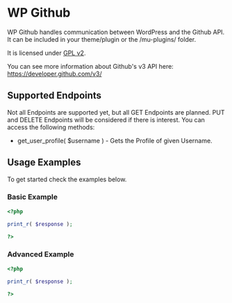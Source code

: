 # WP Github

WP Github handles communication between WordPress and the Github API. It can be included in your theme/plugin or the /mu-plugins/ folder.

It is licensed under [GPL v2](http://www.gnu.org/licenses/gpl-2.0.html).

You can see more information about Github's v3 API here: https://developer.github.com/v3/

## Supported Endpoints

Not all Endpoints are supported yet, but all GET Endpoints are planned. PUT and DELETE Endpoints will be considered if there is interest. You can access the following methods:

* get_user_profile( $username ) - Gets the Profile of given Username.


## Usage Examples

To get started check the examples below.

### Basic Example

```php
<?php

print_r( $response );

?>
```

### Advanced Example

```php
<?php

print_r( $response );

?>
```
